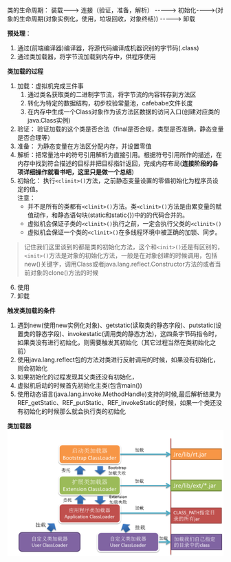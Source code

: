 类的生命周期：
装载--->  连接（验证，准备，解析） -----> 初始化---->(对象的生命周期(对象实例化，使用，垃圾回收，对象终结)) -----> 卸载

**预处理**：
   1. 通过(前端编译器)编译器，将源代码编译成机器识别的字节码(.class)
   2. 通过类加载器，将字节流加载到内存中，供程序使用     

**类加载的过程**
 1. 加载：虚拟机完成三件事
    1. 通过类名获取类的二进制字节流，将字节流的内容转存到方法区
    2. 转化为特定的数据结构，初步校验常量池，cafebabe文件长度
    3. 在内存中生成一个Class对象作为该方法区数据的访问入口(创建对应类的java.Class实例)
 2. 验证：
    验证加载的这个类是否合法（final是否合规，类型是否准确，静态变量是否合理等）
 3. 准备：
    为静态变量在方法区分配内存，并设置零值
 4. 解析：把常量池中的符号引用解析为直接引用。根据符号引用所作的描述，在内存中找到符合描述的目标并把目标指针返回，完成内存布局(**连接阶段的各项详细操作就看书吧，这里只是做一个总结**)
 5. 初始化：
    执行`<clinit>()`方法，之前静态变量设置的零值初始化为程序员设定的值。  
    注意： 
      - 并不是所有的类都有`<clinit>()`方法。类`<clinit>()`方法是由累变量的赋值动作，和静态语句块(static和static{})中的的代码合并的。
      - 虚拟机会保证子类的`<clinit>()`执行之前，一定会执行父类的`<clinit>()`
      - 虚拟机会保证一个类的`<clinit>()`在多线程环境中被正确的加锁、同步。          

   >记住我们这里谈到的都是类的初始化方法，这个和`<init>()`还是有区别的， `<init>()`方法是对象的初始化方法，一般是在对象创建的时候调用，包括new()关键字，调用Class或者java.lang.reflect.Constructor方法的或者当前对象的clone()方法的时候

 6. 使用
 7. 卸载    

**触发类加载的条件**  
1. 遇到new(使用new实例化对象)、getstatic(读取类的静态字段)、putstatic(设置类的静态字段)、invokestatic(调用类的静态方法)，这四条字节码指令时，如果类没有进行初始化，则需要触发其初始化（其它过程当然在类初始化之前）
2. 使用java.lang.reflect包的方法对类进行反射调用的时候，如果没有初始化，则会初始化
3. 如果初始化的过程发现其父类还没有初始化，
4. 虚拟机启动的时候首先初始化主类(包含main())
5. 使用动态语言(java.lang.invoke.MethodHandle)支持的时候,最后解析结果为REF_getStatic、REF_putStatic、REF_invokeStatic的时候，如果一个类还没有初始化的时候那么就会执行类的初始化

**类加载器**   
![类加载器](../../../etc/jvm/jvm-classLoader.png)

 
 